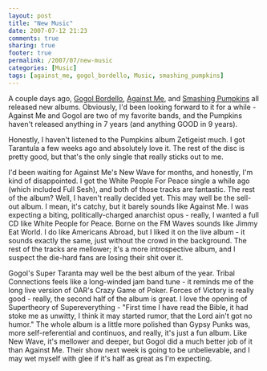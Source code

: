 ```yaml
---
layout: post
title: "New Music"
date: 2007-07-12 21:23
comments: true
sharing: true
footer: true
permalink: /2007/07/new-music
categories: [Music]
tags: [against_me, gogol_bordello, Music, smashing_pumpkins]
---
```

A couple days ago, <a href="http://www.gogolbordello.com/">Gogol Bordello</a>, <a href="http://www.againstme.net/">Against Me</a>, and <a href="http://www.smashingpumpkins.com/">Smashing Pumpkins</a> all released new albums.  Obviously, I'd been looking forward to it for a while - Against Me and Gogol are two of my favorite bands, and the Pumpkins haven't released anything in 7 years (and anything GOOD in 9 years).

Honestly, I haven't listened to the Pumpkins album Zetigeist much.  I got Tarantula a few weeks ago and absolutely love it.  The rest of the disc is pretty good, but that's the only single that really sticks out to me.

I'd been waiting for Against Me's New Wave for months, and honestly, I'm kind of disappointed.  I got the White People For Peace single a while ago (which included Full Sesh), and both of those tracks are fantastic.  The rest of the album?  Well, I haven't really decided yet.  This may well be the sell-out album.  I mean, it's catchy, but it barely sounds like Against Me.  I was expecting a biting, politically-charged anarchist opus - really, I wanted a full CD like White People for Peace.  Borne on the FM Waves sounds like Jimmy Eat World.  I do like Americans Abroad, but I liked it on the live album - it sounds exactly the same, just without the crowd in the background.  The rest of the tracks are mellower; it's a more introspective album, and I suspect the die-hard fans are losing their shit over it.

Gogol's Super Taranta may well be the best album of the year.  Tribal Connections feels like a long-winded jam band tune - it reminds me of the long live version of OAR's Crazy Game of Poker.  Forces of Victory is really good - really, the second half of the album is great.  I love the opening of Supertheory of Supereverything - "First time I have read the Bible, it had stoke me as unwitty, I think it may started rumor, that the Lord ain't got no humor."  The whole album is a little more polished than Gypsy Punks was, more self-referential and continuos, and really, it's just a fun album.  Like New Wave, it's mellower and deeper, but Gogol did a much better job of it than Against Me.  Their show next week is going to be unbelievable, and I may wet myself with glee if it's half as great as I'm expecting.
